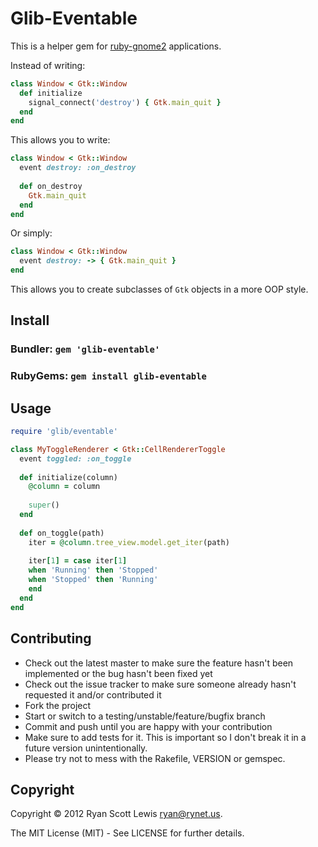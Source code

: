 # Glib-Eventable

This is a helper gem for [ruby-gnome2][gtk] applications.

Instead of writing:

```ruby
class Window < Gtk::Window
  def initialize
    signal_connect('destroy') { Gtk.main_quit }
  end
end
```

This allows you to write:

```ruby
class Window < Gtk::Window
  event destroy: :on_destroy
  
  def on_destroy
    Gtk.main_quit
  end
end
```

Or simply:

```ruby
class Window < Gtk::Window
  event destroy: -> { Gtk.main_quit }
end
```

This allows you to create subclasses of `Gtk` objects in a more OOP style.

## Install

### Bundler: `gem 'glib-eventable'`

### RubyGems: `gem install glib-eventable`

## Usage

```ruby
require 'glib/eventable'

class MyToggleRenderer < Gtk::CellRendererToggle
  event toggled: :on_toggle
  
  def initialize(column)
    @column = column
    
    super()
  end
  
  def on_toggle(path)
    iter = @column.tree_view.model.get_iter(path)
          
    iter[1] = case iter[1]
    when 'Running' then 'Stopped'
    when 'Stopped' then 'Running'
    end
  end
end
```
## Contributing

* Check out the latest master to make sure the feature hasn't been implemented or the bug hasn't been fixed yet
* Check out the issue tracker to make sure someone already hasn't requested it and/or contributed it
* Fork the project
* Start or switch to a testing/unstable/feature/bugfix branch
* Commit and push until you are happy with your contribution
* Make sure to add tests for it. This is important so I don't break it in a future version unintentionally.
* Please try not to mess with the Rakefile, VERSION or gemspec.

## Copyright

Copyright © 2012 Ryan Scott Lewis <ryan@rynet.us>.

The MIT License (MIT) - See LICENSE for further details.

[gtk]: http://ruby-gnome2.sourceforge.jp/